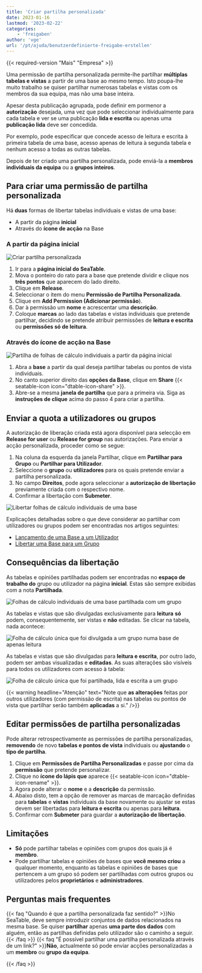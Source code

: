 ```yaml
---
title: 'Criar partilha personalizada'
date: 2023-01-16
lastmod: '2023-02-22'
categories:
    - 'freigaben'
author: 'vge'
url: '/pt/ajuda/benutzerdefinierte-freigabe-erstellen'
---
```


{{< required-version "Mais" "Empresa" >}}

Uma permissão de partilha personalizada permite-lhe partilhar **múltiplas tabelas e vistas** a partir de uma base ao mesmo tempo. Isto poupa-lhe muito trabalho se quiser partilhar numerosas tabelas e vistas com os membros da sua equipa, mas não uma base inteira.

Apesar desta publicação agrupada, pode definir em pormenor a **autorização** desejada, uma vez que pode seleccionar individualmente para cada tabela e ver se uma publicação **lida e escrita** ou apenas uma **publicação lida** deve ser concedida.

Por exemplo, pode especificar que concede acesso de leitura e escrita à primeira tabela de uma base, acesso apenas de leitura à segunda tabela e nenhum acesso a todas as outras tabelas.

Depois de ter criado uma partilha personalizada, pode enviá-la a **membros individuais da equipa** ou a **grupos inteiros**.

## Para criar uma permissão de partilha personalizada

Há **duas** formas de libertar tabelas individuais e vistas de uma base:

- A partir da página **inicial**
- Através do **ícone de acção** na Base

### A partir da página inicial

![Criar partilha personalizada](images/Benutzerdefinierte-Freigabe-erstellen.gif)

1. Ir para a **página inicial do SeaTable**.
2. Mova o ponteiro do rato para a base que pretende dividir e clique nos **três pontos** que aparecem do lado direito.
3. Clique em **Release**.
4. Seleccionar o item do menu **Permissão de Partilha Personalizada**.
5. Clique em **Add Permission (Adicionar permissão**).
6. Dar à permissão um **nome** e acrescentar uma **descrição**.
7. Coloque **marcas** ao lado das tabelas e vistas individuais que pretende partilhar, decidindo se pretende atribuir permissões de **leitura e escrita** ou **permissões só de leitura**.

### Através do ícone de acção na Base

![Partilha de folhas de cálculo individuais a partir da página inicial](images/share-single-tablesheets-from-the-base-options.png)

1. Abra a **base** a partir da qual deseja partilhar tabelas ou pontos de vista individuais.
2. No canto superior direito das **opções da Base**, clique em **Share** {{< seatable-icon icon="dtable-icon-share" >}}.
3. Abre-se a mesma **janela de partilha** que para a primeira via. Siga as **instruções de clique** acima do passo 4 para criar a partilha.

## Enviar a quota a utilizadores ou grupos

A autorização de liberação criada está agora disponível para selecção em **Release for user** ou **Release for group** nas autorizações. Para enviar a acção personalizada, proceder como se segue:

1. Na coluna da esquerda da janela Partilhar, clique em **Partilhar para Grupo** ou **Partilhar para Utilizador**.
2. Seleccione o **grupo** ou **utilizadores** para os quais pretende enviar a partilha personalizada.
3. No campo **Direitos**, pode agora seleccionar a **autorização de libertação** previamente criada com o respectivo nome.
4. Confirmar a libertação com **Submeter**.

![Libertar folhas de cálculo individuais de uma base](images/share-sinlge-table-sheets-to-a-group-1.gif)

Explicações detalhadas sobre o que deve considerar ao partilhar com utilizadores ou grupos podem ser encontradas nos artigos seguintes:

- [Lançamento de uma Base a um Utilizador](https://seatable.io/pt/docs/freigabelinks/anlegen-einer-benutzerfreigabe/)
- [Libertar uma Base para um Grupo](https://seatable.io/pt/docs/freigabelinks/freigabe-einer-base-an-eine-gruppe/)

## Consequências da libertação

As tabelas e opiniões partilhadas podem ser encontradas no **espaço de trabalho do** grupo ou utilizador na página **inicial**. Estas são sempre exibidas com a nota **Partilhada**.

![Folhas de cálculo individuais de uma base partilhada com um grupo](images/how-shared-single-table-sheets-are-marked.png)

As tabelas e vistas que são divulgadas exclusivamente para **leitura** **só** podem, consequentemente, ser vistas e **não** editadas. Se clicar na tabela, nada acontece:

![Folha de cálculo única que foi divulgada a um grupo numa base de apenas leitura](images/shared-table-pages-only-read.gif)

As tabelas e vistas que são divulgadas para **leitura e escrita**, por outro lado, podem ser ambas visualizadas e **editadas**. As suas alterações são visíveis para todos os utilizadores com acesso à tabela:

![Folha de cálculo única que foi partilhada, lida e escrita a um grupo](images/shared-table-pages-read-and-write.gif)

{{< warning  headline="Atenção"  text="Note que **as alterações** feitas por outros utilizadores (com permissão de escrita) nas tabelas ou pontos de vista que partilhar serão também **aplicadas** a si." />}}

## Editar permissões de partilha personalizadas

Pode alterar retrospectivamente as permissões de partilha personalizadas, **removendo** de novo **tabelas e pontos de vista** individuais ou **ajustando** o **tipo de partilha**.

1. Clique em **Permissões de Partilha Personalizadas** e passe por cima da **permissão** que pretende personalizar.
2. Clique no **ícone do lápis que** aparece {{< seatable-icon icon="dtable-icon-rename" >}}.
3. Agora pode alterar o **nome** e a **descrição** da permissão.
4. Abaixo disto, tem a opção de remover as marcas de marcação definidas para **tabelas** e **vistas** individuais da base novamente ou ajustar se estas devem ser libertadas para **leitura e escrita** ou apenas para **leitura**.
5. Confirmar com **Submeter** para guardar a **autorização de libertação**.

## Limitações

- **Só** pode partilhar tabelas e opiniões com grupos dos quais já é **membro**.
- Pode partilhar tabelas e opiniões de bases que **você mesmo criou** a qualquer momento, enquanto as tabelas e opiniões de bases que pertencem a um grupo só podem ser partilhadas com outros grupos ou utilizadores pelos **proprietários** e **administradores**.

## Perguntas mais frequentes

{{< faq "Quando é que a partilha personalizada faz sentido?" >}}No SeaTable, deve sempre introduzir conjuntos de dados relacionados na mesma base. Se quiser **partilhar** apenas **uma parte dos dados** com alguém, então as partilhas definidas pelo utilizador são o caminho a seguir.
{{< /faq >}}
{{< faq "É possível partilhar uma partilha personalizada através de um link?" >}}**Não**, actualmente só pode enviar acções personalizadas a um **membro** ou **grupo** **da equipa**.

{{< /faq >}}
